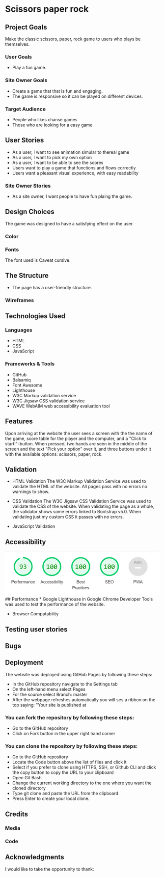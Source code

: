 # Scissors paper rock

## Project Goals 
Make the classic scissors, paper, rock game to users who plays be themselves.

### User Goals
* Play a fun game.
### Site Owner Goals
* Create a game that that is fun and engaging.
* The game is responsive so it can be played on different devices.

### Target Audience
* People who likes chanse games
* Those who are looking for a easy game

## User Stories

* As a user, I want to see animation simular to thereal game
* As a user, I want to pick my own option
* As a user, I want to be able to see the scores
* Users want to play a game that functions and flows correctly
* Users want a pleasant visual experience, with easy readability

### Site Owner Stories
* As a site owner, I want people to have fun plaing the game.

## Design Choices
The game was designed to have a satisfying effect on the user.

### Color

### Fonts
The font used is Caveat cursive.

## The Structure
* The page has a user-friendly structure.

### Wireframes

## Technologies Used

### Languages
* HTML
* CSS
* JavaScript

### Frameworks & Tools
* GitHub
* Balsamiq
* Font Awesome
* Lighthouse
* W3C Markup validation service
* W3C Jigsaw CSS validation service
* WAVE WebAIM web accessibility evaluation tool

## Features
Upon arriving at the website the user sees a screen with the the name of the game, score table for the player and the computer, and a "Click to start!"-button. When pressed, two hands are seen in the middle of the screen and the text "Pick your option" over it, and three buttons under it with the avaliable options: scissors, paper, rock.

## Validation

* HTML Validation
The W3C Markup Validation Service was used to validate the HTML of the website. All pages pass with no errors no warnings to show.

* CSS Validation
The W3C Jigsaw CSS Validation Service was used to validate the CSS of the website. When validating the page as a whole, the validator shows some errors linked to Bootstrap v5.0. When validating just my custom CSS it passes with no errors.

* JavaScript Validation

## Accessibility
<img src="/assets/images/readme/accessibility.png" alt="Accessibility test">
## Performance
* Google Lighthouse in Google Chrome Developer Tools was used to test the performance of the website.

* Browser Compatability

## Testing user stories

## Bugs

## Deployment
The website was deployed using GitHub Pages by following these steps:
* In the GitHub repository navigate to the Settings tab
* On the left-hand menu select Pages
* For the source select Branch: master
* After the webpage refreshes automatically you will ses a ribbon on the top saying: "Your site is published at

### You can fork the repository by following these steps:
* Go to the GitHub repository
* Click on Fork button in the upper right hand corner

### You can clone the repository by following these steps:
* Go to the GitHub repository
* Locate the Code button above the list of files and click it
* Select if you prefer to clone using HTTPS, SSH, or Github CLI and click the copy button to copy the URL to your clipboard
* Open Git Bash
* Change the current working directory to the one where you want the cloned directory
* Type git clone and paste the URL from the clipboard 
* Press Enter to create your local clone.

## Credits

### Media

### Code

## Acknowledgments
I would like to take the opportunity to thank:
